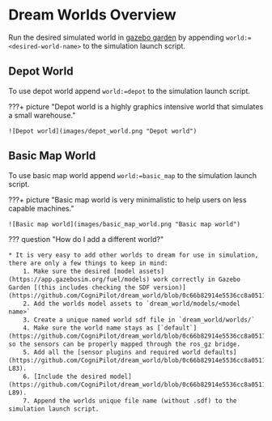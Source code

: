 # Dream Worlds Overview

Run the desired simulated world in [gazebo garden](https://gazebosim.org/home) by appending `world:=<desired-world-name>` to the simulation launch script.

## Depot World

To use depot world append `world:=depot` to the simulation launch script.

???+ picture "Depot world is a highly graphics intensive world that simulates a small warehouse."

    ![Depot world](images/depot_world.png "Depot world")

## Basic Map World

To use basic map world append `world:=basic_map` to the simulation launch script.

???+ picture "Basic map world is very minimalistic to help users on less capable machines."

    ![Basic map world](images/basic_map_world.png "Basic map world")

??? question "How do I add a different world?"

	* It is very easy to add other worlds to dream for use in simulation, there are only a few things to keep in mind:
		1. Make sure the desired [model assets](https://app.gazebosim.org/fuel/models) work correctly in Gazebo Garden [(this includes checking the SDF version)](https://github.com/CogniPilot/dream_world/blob/0c66b82914e5536cc8a0511ead9eacf1c025db07/models/Depot/model.sdf#L2)
		2. Add the worlds model assets to `dream_world/models/<model name>`
		3. Create a unique named world sdf file in `dream_world/worlds/`
		4. Make sure the world name stays as [`default`](https://github.com/CogniPilot/dream_world/blob/0c66b82914e5536cc8a0511ead9eacf1c025db07/worlds/depot.sdf#L3) so the sensors can be properly mapped through the ros_gz bridge.
		5. Add all the [sensor plugins and required world defaults](https://github.com/CogniPilot/dream_world/blob/0c66b82914e5536cc8a0511ead9eacf1c025db07/worlds/depot.sdf#L4-L83).
		6. [Include the desired model](https://github.com/CogniPilot/dream_world/blob/0c66b82914e5536cc8a0511ead9eacf1c025db07/worlds/depot.sdf#L85-L89).
		7. Append the worlds unique file name (without .sdf) to the simulation launch script.

